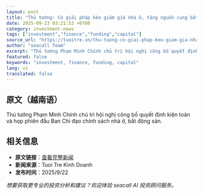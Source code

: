 ```yaml
---
layout: post
title: "Thủ tướng: Có giải pháp kéo giảm giá nhà ở, tăng nguồn cung bất động sản"
date: 2025-09-23 03:21:53 +0700
category: investment-news
tags: ["investment","finance","funding","capital"]
source_url: "https://tuoitre.vn/thu-tuong-co-giai-phap-keo-giam-gia-nha-o-tang-nguon-cung-bat-dong-san-2025092220093202.htm"
author: "seacall Team"
excerpt: "Thủ tướng Phạm Minh Chính chủ trì hội nghị công bố quyết định kiện toàn và họp phiên đầu Ban Chỉ đạo chính sách nhà ở, bất động sản...."
featured: false
keywords: "investment, finance, funding, capital"
lang: vi
translated: false
---
```


## 原文（越南语）

Thủ tướng Phạm Minh Chính chủ trì hội nghị công bố quyết định kiện toàn và họp phiên đầu Ban Chỉ đạo chính sách nhà ở, bất động sản.

## 相关信息

- **原文链接**：[查看完整新闻](https://tuoitre.vn/thu-tuong-co-giai-phap-keo-giam-gia-nha-o-tang-nguon-cung-bat-dong-san-2025092220093202.htm)
- **新闻来源**：Tuoi Tre Kinh Doanh
- **发布时间**：2025/9/22

*想要获取更专业的投资分析和建议？欢迎体验 seacall AI 投资顾问服务。*